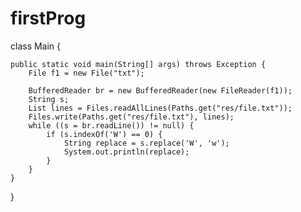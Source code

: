 # firstProg
class Main {

    public static void main(String[] args) throws Exception {
        File f1 = new File("txt");

        BufferedReader br = new BufferedReader(new FileReader(f1));
        String s;
        List lines = Files.readAllLines(Paths.get("res/file.txt"));
        Files.write(Paths.get("res/file.txt"), lines);
        while ((s = br.readLine()) != null) {
            if (s.indexOf('W') == 0) {
                String replace = s.replace('W', 'w');
                System.out.println(replace);
            }
        }
    }
}
